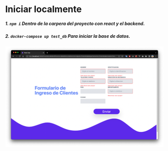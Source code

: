 # Iniciar localmente

##### 1.  `npm i`  Dentro de la carpera del proyecto con react y el backend.
##### 2.  `docker-compose up test_db`  Para iniciar la base de datos.

![photo](https://raw.githubusercontent.com/DaElias/test_lab/main/img/photo.png "photo")